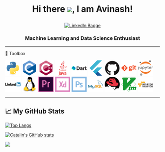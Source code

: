 # <p align=center> Hi there <img src="https://raw.githubusercontent.com/MartinHeinz/MartinHeinz/master/wave.gif" width="30px">, I am Avinash! </p>

<p align = center> <a href="https://www.linkedin.com/in/avinash-m-571642119/"><img src="https://img.shields.io/badge/-@Avinash%20M-0077B5?style=flat-square&amp;labelColor=0077B5&amp;logo=LinkedIn&amp;link=https://www.linkedin.com/in/avinash-m-571642119/" alt="LinkedIn Badge"></a>
</p>

### <p align=center> Machine Learning and Data Science Enthusiast </p>

---

🧰 Toolbox

<img src = "https://github.com/devicons/devicon/blob/master/icons/python/python-original.svg" width="50" height="50">  <img src = "https://github.com/devicons/devicon/blob/master/icons/c/c-original.svg" width="50" height="50">  <img src = "https://github.com/devicons/devicon/blob/master/icons/cplusplus/cplusplus-original.svg" width="50" height="50">  <img src = "https://github.com/devicons/devicon/blob/master/icons/java/java-plain-wordmark.svg" width="50" height="50">  <img src = "https://github.com/devicons/devicon/blob/master/icons/dart/dart-original-wordmark.svg" width="50" height="50">  <img src = "https://github.com/devicons/devicon/blob/master/icons/flutter/flutter-original.svg" width="50" height="50">  <img src = "https://github.com/devicons/devicon/blob/master/icons/github/github-original.svg" width="50" height="50">  <img src = "https://github.com/devicons/devicon/blob/master/icons/git/git-plain-wordmark.svg" width="50" height="50">  <img src = "https://github.com/devicons/devicon/blob/master/icons/jupyter/jupyter-original-wordmark.svg" width="50" height="50">  <img src = "https://github.com/devicons/devicon/blob/master/icons/linkedin/linkedin-original-wordmark.svg" width="50" height="50">  <img src = "https://github.com/devicons/devicon/blob/master/icons/linux/linux-original.svg" width="50" height="50">  <img src = "https://github.com/devicons/devicon/blob/master/icons/premierepro/premierepro-original.svg" width="50" height="50">  <img src = "https://github.com/devicons/devicon/blob/master/icons/xd/xd-line.svg" width="50" height="50">  <img src = "https://github.com/devicons/devicon/blob/master/icons/photoshop/photoshop-line.svg" width="50" height="50">  <img src = "https://github.com/devicons/devicon/blob/master/icons/mysql/mysql-original-wordmark.svg" width="50" height="50">  <img src = "https://github.com/devicons/devicon/blob/master/icons/redhat/redhat-original.svg" width="50" height="50">  <img src = "https://github.com/devicons/devicon/blob/master/icons/vim/vim-plain.svg" width="50" height="50">  <img src = "https://github.com/devicons/devicon/blob/master/icons/amazonwebservices/amazonwebservices-original-wordmark.svg" width="50" height="50">

---

## &#x1f4c8; My GitHub Stats

[![Top Langs](https://github-readme-stats.vercel.app/api/top-langs/?username=avinash3699&hide=jupyter%20notebook&theme=radical)](https://github.com/anuraghazra/github-readme-stats)

[![Catalin's GitHub stats](https://github-readme-stats.vercel.app/api?username=avinash3699&theme=radical)](https://github.com/anuraghazra/github-readme-stats)

![](https://komarev.com/ghpvc/?username=avinash3699&color=green&label=Profile+Views)
<!--
**avinash3699/avinash3699** is a ✨ _special_ ✨ repository because its `README.md` (this file) appears on your GitHub profile.

Here are some ideas to get you started:

- 🔭 I’m currently working on ...
- 🌱 I’m currently learning ...
- 👯 I’m looking to collaborate on ...
- 🤔 I’m looking for help with ...
- 💬 Ask me about ...
- 📫 How to reach me: ...
- 😄 Pronouns: ...
- ⚡ Fun fact: ...
-->
